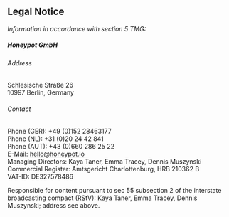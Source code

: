 ## Legal Notice

_Information in accordance with section 5 TMG:_

##### Honeypot GmbH

###### Address

Schlesische Straße 26<br />
10997 Berlin, Germany<br />

###### Contact

Phone (GER): +49 (0)152 28463177<br />
Phone (NL): +31 (0)20 24 42 841<br />
Phone (AUT): +43 (0)660 286 25 22<br />
E-Mail: hello@honeypot.io<br />
Managing Directors: Kaya Taner, Emma Tracey, Dennis Muszynski<br />
Commercial Register: Amtsgericht Charlottenburg, HRB 210362 B<br />
VAT-ID: DE327578486

Responsible for content pursuant to sec 55 subsection 2 of the interstate
broadcasting compact (RStV): Kaya Taner, Emma Tracey, Dennis Muszynski; address see above.
